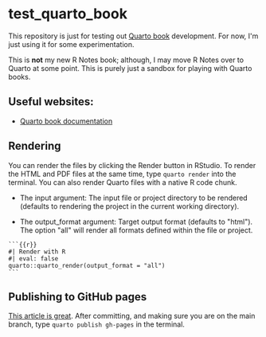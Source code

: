 # test_quarto_book
This repository is just for testing out [Quarto book](https://quarto.org/docs/books/) development. For now, I'm just using it for some experimentation.

This is **not** my new R Notes book; although, I may move R Notes over to Quarto at some point. This is purely just a sandbox for playing with Quarto books.

## Useful websites:

-   [Quarto book documentation](https://quarto.org/docs/books/)

## Rendering

You can render the files by clicking the Render button in RStudio. To render the HTML and PDF files at the same time, type `quarto render` into the terminal. You can also render Quarto files with a native R code chunk.

- The input argument: The input file or project directory to be rendered (defaults to rendering the project in the current working directory).

- The output_format argument: Target output format (defaults to "html"). The option "all" will render all formats defined within the file or project.

````
```{{r}}
#| Render with R
#| eval: false
quarto::quarto_render(output_format = "all")
```
````

## Publishing to GitHub pages

[This article is great](https://quarto.org/docs/publishing/github-pages.html). After committing, and making sure you are on the main branch, type `quarto publish gh-pages` in the terminal.

